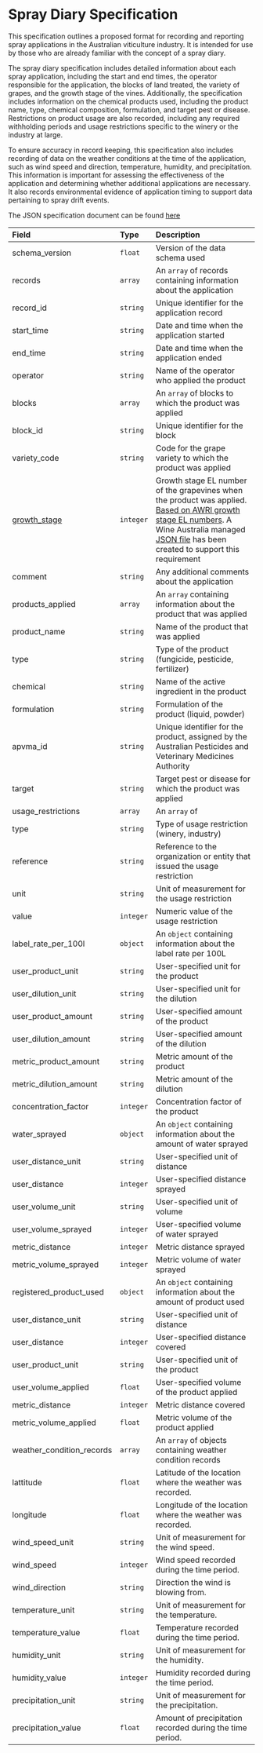 # Spray Diary Specification

This specification outlines a proposed format for recording and reporting spray applications in the Australian viticulture industry. It is intended for use by those who are already familiar with the concept of a spray diary.

The spray diary specification includes detailed information about each spray application, including the start and end times, the operator responsible for the application, the blocks of land treated, the variety of grapes, and the growth stage of the vines. Additionally, the specification includes information on the chemical products used, including the product name, type, chemical composition, formulation, and target pest or disease. Restrictions on product usage are also recorded, including any required withholding periods and usage restrictions specific to the winery or the industry at large.

To ensure accuracy in record keeping, this specification also includes recording of data on the weather conditions at the time of the application, such as wind speed and direction, temperature, humidity, and precipitation. This information is important for assessing the effectiveness of the application and determining whether additional applications are necessary. It also records environmental evidence of application timing to support data pertaining to spray drift events.

The JSON specification document can be found [here](https://github.com/morethanmachines/project-harmony/blob/main/specifications/australian-spray-diary-specification/spray-diary.json)

| Field | Type | Description | 
| :---- | :---- | :--------- | 
| schema_version | `float` | Version of the data schema used | 
| records | `array` | An `array` of records containing information about the application | 
| record_id | `string` | Unique identifier for the application record | 
| start_time | `string` | Date and time when the application started | 
| end_time | `string` | Date and time when the application ended | 
| operator | `string` | Name of the operator who applied the product | 
| blocks | `array` | An `array` of blocks to which the product was applied | 
| block_id | `string` | Unique identifier for the block | 
| variety_code | `string` | Code for the grape variety to which the product was applied | 
| [growth_stage](https://github.com/morethanmachines/project-harmony/blob/main/specifications/australian-spray-diary-specification/data/growth_stages.json) | `integer` | Growth stage EL number of the grapevines when the product was applied. [Based on AWRI growth stage EL numbers](https://www.awri.com.au/wp-content/uploads/grapegrowth.pdf). A Wine Australia managed [JSON file](https://github.com/morethanmachines/project-harmony/blob/main/specifications/australian-spray-diary-specification/data/growth_stages.json) has been created to support this requirement| 
| comment | `string` | Any additional comments about the application | 
| products_applied | `array` | An `array` containing information about the product that was applied | 
| product_name | `string` | Name of the product that was applied | 
| type | `string` | Type of the product (fungicide, pesticide, fertilizer) | 
| chemical | `string` | Name of the active ingredient in the product | 
| formulation | `string` | Formulation of the product (liquid, powder) | 
| apvma_id | `string` | Unique identifier for the product, assigned by the Australian Pesticides and Veterinary Medicines Authority | 
| target | `string` | Target pest or disease for which the product was applied | 
| usage_restrictions | `array` | An `array` of | `object` |s containing usage restrictions for the product | 
| type | `string` | Type of usage restriction (winery, industry) | 
| reference | `string` | Reference to the organization or entity that issued the usage restriction | 
| unit | `string` | Unit of measurement for the usage restriction | 
| value | `integer` | Numeric value of the usage restriction | 
| label_rate_per_100l | `object` | An `object` containing information about the label rate per 100L | 
| user_product_unit | `string` | User-specified unit for the product | 
| user_dilution_unit | `string` | User-specified unit for the dilution | 
| user_product_amount | `string` | User-specified amount of the product | 
| user_dilution_amount | `string` | User-specified amount of the dilution | 
| metric_product_amount | `string` | Metric amount of the product | 
| metric_dilution_amount | `string` | Metric amount of the dilution | 
| concentration_factor | `integer` | Concentration factor of the product | 
| water_sprayed | `object` | An `object` containing information about the amount of water sprayed | 
| user_distance_unit | `string` | User-specified unit of distance | 
| user_distance | `integer` | User-specified distance sprayed | 
| user_volume_unit | `string` | User-specified unit of volume | 
| user_volume_sprayed | `integer` | User-specified volume of water sprayed | 
| metric_distance | `integer` | Metric distance sprayed | 
| metric_volume_sprayed | `integer` | Metric volume of water sprayed | 
| registered_product_used | `object` | An `object` containing information about the amount of product used | 
| user_distance_unit | `string` | User-specified unit of distance | 
| user_distance | `integer` | User-specified distance covered | 
| user_product_unit | `string` | User-specified unit of the product | 
| user_volume_applied | `float` | User-specified volume of the product applied | 
| metric_distance | `integer` | Metric distance covered | 
| metric_volume_applied | `float` | Metric volume of the product applied |
| weather_condition_records	| `array` |	An `array` of objects containing weather condition records | 
| lattitude	| `float` |	Latitude of the location where the weather was recorded. | 
| longitude	| `float` |	Longitude of the location where the weather was recorded. | 
| wind_speed_unit	| `string` |	Unit of measurement for the wind speed. | 
| wind_speed	| `integer` |	Wind speed recorded during the time period. | 
| wind_direction	| `string` |	Direction the wind is blowing from. | 
| temperature_unit	| `string` |	Unit of measurement for the temperature. | 
| temperature_value	| `float` |	Temperature recorded during the time period. | 
| humidity_unit	| `string` |	Unit of measurement for the humidity. | 
| humidity_value	| `integer` |	Humidity recorded during the time period. | 
| precipitation_unit	| `string` |	Unit of measurement for the precipitation. | 
| precipitation_value	| `float` |	Amount of precipitation recorded during the time period.
